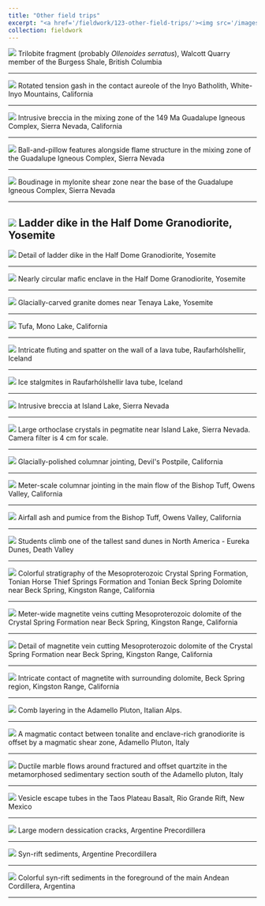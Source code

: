 ```yaml
---
title: "Other field trips"
excerpt: "<a href='/fieldwork/123-other-field-trips/'><img src='/images/etc/WalkerPanorama1.jpg'></a>"
collection: fieldwork
---
```

<a href='/images/etc/Burgess1.jpg'><img src='/images/etc/Burgess1.jpg'></a>
Trilobite fragment (probably <i>Ollenoides serratus</i>), Walcott Quarry member of the Burgess Shale, British Columbia

---

<a href='/images/etc/InyoTensionGash1.jpg'><img src='/images/etc/InyoTensionGash1.jpg'></a>
Rotated tension gash in the contact aureole of the Inyo Batholith, White-Inyo Mountains, California

---

<a href='/images/etc/GICBreccia1.jpg'><img src='/images/etc/GICBreccia1.jpg'></a>
Intrusive breccia in the mixing zone of the 149 Ma Guadalupe Igneous Complex, Sierra Nevada, California

---

<a href='/images/etc/GICFlameStructure1.jpg'><img src='/images/etc/GICFlameStructure1.jpg'></a>
Ball-and-pillow features alongside flame structure in the mixing zone of the Guadalupe Igneous Complex, Sierra Nevada

---

<a href='/images/etc/GICMylonite1.jpg'><img src='/images/etc/GICMylonite1.jpg'></a>
Boudinage in mylonite shear zone near the base of the Guadalupe Igneous Complex, Sierra Nevada

---

<a href='/images/etc/TuolumneLadderDike1.jpg'><img src='/images/etc/TuolumneLadderDike1.jpg'></a>
Ladder dike in the Half Dome Granodiorite, Yosemite
---

<a href='/images/etc/TuolumneLadderDike2.jpg'><img src='/images/etc/TuolumneLadderDike2.jpg'></a>
Detail of ladder dike in the Half Dome Granodiorite, Yosemite

---

<a href='/images/etc/TuolumneMaficInclusion1.jpg'><img src='/images/etc/TuolumneMaficInclusion1.jpg'></a>
Nearly circular mafic enclave in the Half Dome Granodiorite, Yosemite

---

<a href='/images/etc/TuolumneGlacialDomes1.jpg'><img src='/images/etc/TuolumneGlacialDomes1.jpg'></a>
Glacially-carved granite domes near Tenaya Lake, Yosemite

---

<a href='/images/etc/MonoLakeTufa1.jpg'><img src='/images/etc/MonoLakeTufa1.jpg'></a>
Tufa, Mono Lake, California

---

<a href='/images/etc/IcelandLavaTube1.jpg'><img src='/images/etc/IcelandLavaTube1.jpg'></a>
Intricate fluting and spatter on the wall of a lava tube, Raufarhólshellir, Iceland

---

<a href='/images/etc/IcelandLavaTube2.jpg'><img src='/images/etc/IcelandLavaTube2.jpg'></a>
Ice stalgmites in Raufarhólshellir lava tube, Iceland

---

<a href='/images/etc/IslandLakeBreccia1.jpg'><img src='/images/etc/IslandLakeBreccia1.jpg'></a>
Intrusive breccia at Island Lake, Sierra Nevada

---

<a href='/images/etc/IslandLakeOrthoclase1.jpg'><img src='/images/etc/IslandLakeOrthoclase1.jpg'></a>
Large orthoclase crystals in pegmatite near Island Lake, Sierra Nevada. Camera filter is 4 cm for scale.

---

<a href='/images/etc/DevilsPostpile1.jpg'><img src='/images/etc/DevilsPostpile1.jpg'></a>
Glacially-polished columnar jointing, Devil's Postpile, California

---

<a href='/images/etc/BishopTuffColumns1.jpg'><img src='/images/etc/BishopTuffColumns1.jpg'></a>
Meter-scale columnar jointing in the main flow of the Bishop Tuff, Owens Valley, California

---

<a href='/images/etc/BishopTuffAirfall1.jpg'><img src='/images/etc/BishopTuffAirfall1.jpg'></a>
Airfall ash and pumice from the Bishop Tuff, Owens Valley, California

---

<a href='/images/etc/EurekaDunes1.jpg'><img src='/images/etc/EurekaDunes1.jpg'></a>
Students climb one of the tallest sand dunes in North America - Eureka Dunes, Death Valley

---

<a href='/images/etc/KingstonPeakStrat1.jpg'><img src='/images/etc/KingstonPeakStrat1.jpg'></a>
Colorful stratigraphy of the Mesoproterozoic Crystal Spring Formation, Tonian Horse Thief Springs Formation and Tonian Beck Spring Dolomite near Beck Spring, Kingston Range, California

---

<a href='/images/etc/KingstonPeakMagnetite1.jpg'><img src='/images/etc/KingstonPeakMagnetite1.jpg'></a>
Meter-wide magnetite veins cutting Mesoproterozoic dolomite of the Crystal Spring Formation near Beck Spring, Kingston Range, California

---

<a href='/images/etc/KingstonPeakMagnetite2.jpg'><img src='/images/etc/KingstonPeakMagnetite2.jpg'></a>
Detail of magnetite vein cutting Mesoproterozoic dolomite of the Crystal Spring Formation near Beck Spring, Kingston Range, California

---

<a href='/images/etc/KingstonPeakMagnetite3.jpg'><img src='/images/etc/KingstonPeakMagnetite3.jpg'></a>
Intricate contact of magnetite with surrounding dolomite, Beck Spring region, Kingston Range, California

---

<a href='/images/etc/AdamelloCombLayering1.jpg'><img src='/images/etc/AdamelloCombLayering1.jpg'></a>
Comb layering in the Adamello Pluton, Italian Alps.

---

<a href='/images/etc/AdamelloContact1.jpg'><img src='/images/etc/AdamelloContact1.jpg'></a>
A magmatic contact between tonalite and enclave-rich granodiorite is offset by a magmatic shear zone, Adamello Pluton, Italy

---

<a href='/images/etc/AdamelloMarble1.jpg'><img src='/images/etc/AdamelloMarble1.jpg'></a>
Ductile marble flows around fractured and offset quartzite in the metamorphosed sedimentary section south of the Adamello pluton, Italy

---

<a href='/images/etc/TaosBasaltVesicle1.jpg'><img src='/images/etc/TaosBasaltVesicle1.jpg'></a>
Vesicle escape tubes in the Taos Plateau Basalt, Rio Grande Rift, New Mexico

---

<a href='/images/etc/PrecordilleraMudcracks1.jpg'><img src='/images/etc/PrecordilleraMudcracks1.jpg'></a>
Large modern dessication cracks, Argentine Precordillera

---

<a href='/images/etc/PrecordilleraSynrift1.jpg'><img src='/images/etc/PrecordilleraSynrift1.jpg'></a>
Syn-rift sediments, Argentine Precordillera

---

<a href='/images/etc/PrecordilleraSynrift2.jpg'><img src='/images/etc/PrecordilleraSynrift2.jpg'></a>
Colorful syn-rift sediments in the foreground of the main Andean Cordillera, Argentina

---
